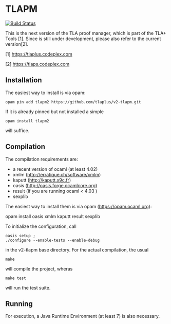 # TLAPM

[![Build Status](https://travis-ci.org/tlaplus/v2-tlapm.svg?branch=master)](https://travis-ci.org/tlaplus/v2-tlapm)

This is the next version of the TLA proof manager, which is part of the
 TLA+ Tools [1]. Since is still under development, please also refer to the
 current version[2].

[1] https://tlaplus.codeplex.com

[2] https://tlaps.codeplex.com


## Installation
The easiest way to install is via opam:

    opam pin add tlapm2 https://github.com/tlaplus/v2-tlapm.git

If it is already pinned but not installed a simple

    opam install tlapm2

will suffice.

## Compilation
The compilation requirements are:

* a recent version of ocaml (at  least 4.02)
* xmlm (http://erratique.ch/software/xmlm)
* kaputt (http://kaputt.x9c.fr)
* oasis (http://oasis.forge.ocamlcore.org)
* result (if you are running ocaml < 4.03 )
* sexplib

The easiest way to install them is via opam (https://opam.ocaml.org):

opam install oasis xmlm kaputt result sexplib

To initialize the configuration, call

    oasis setup ;
    ./configure --enable-tests --enable-debug

in the v2-tlapm base directory. For the actual compilation, the usual

    make

will compile the project, wheras

    make test

will run the test suite.

## Running

For execution, a Java Runtime Environment (at least 7) is also necessary.
